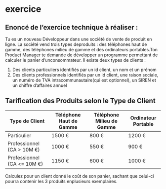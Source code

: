 # exercice

## Enoncé de l’exercice technique à réaliser :
Tu es un nouveau Développeur dans une société de vente de produit en ligne. La société vend trois types deproduits : des téléphones haut de gamme, des téléphones milieu de gamme et des ordinateurs portables.Ton Product Manager te demande de développer un programme permettant de calculer le panier d’unconsommateur.
Il existe deux types de clients :
1) Des clients particuliers identifiés par un id client, un nom et un prénom
2) Des clients professionnels identifiés par un id client, une raison sociale, un numéro de TVA intracommunautaire(qui est optionnel), un SIREN et un chiffre d’affaires annuel

## Tarification des Produits selon le Type de Client

| Type de Client                      | Téléphone Haut de Gamme | Téléphone Milieu de Gamme | Ordinateur Portable |
|------------------------------------|--------------------------|----------------------------|----------------------|
| Particulier                        | 1500 €                   | 800 €                      | 1200 €               |
| Professionnel (CA > 10M €)         | 1000 €                   | 550 €                      | 900 €                |
| Professionnel (CA <= 10M €)        | 1150 €                   | 600 €                      | 1000 €               |

 
Calculez pour un client donné le coût de son panier, sachant que celui-ci pourra contenir les 3 produits enplusieurs exemplaires.